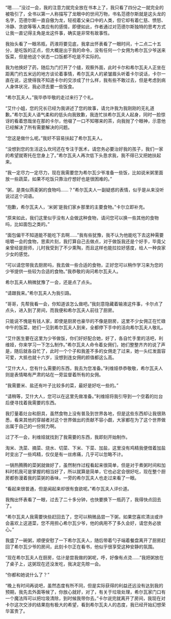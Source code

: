 “嗯……”没过一会，我的注意力就完全放在书本上了，我只看了四分之一就完全的被吸引了，全书以第一人称描写了龙眼中的世间万物，书名范德尔斯就是这头龙的名字，范德尔斯一直自傲为龙，轻视着父亲口中的人类，但它却有着仁慈、愤怒、冷静、贪欲等等人类应有的感情，即便如此，作者通过对范德尔斯独特的思考方式让我一直记得主角是龙这件事，确实是非常有故事性。

我抬头看了一眼吊瓶，药液将要见底，我拿出怀表看了一眼时间，十二点二十五分，是吃饭的正点，但大概是出于我的命令，没有任何一个女佣为希尔瓦少爷送来饭菜，但是他这个状态一口饭都不吃是不实际的。

我为他换好了药，随后为门打开了个缝，观察外面，此时卡尔和希尔瓦夫人正坐在距离门约五米远的地方谈论着事情，希尔瓦夫人的紧皱眉头听着卡尔说话，卡尔一直在说，这使得我不知道卡尔的交涉成了什么样，我有些不敢过去，但是考虑到病人身体状况，我必须去要一些饭食。

“希尔瓦夫人。”我毕恭毕敬的走过来行了个礼。

“艾什小姐，您的兄长已经为我讲述了您的故事，请允许我为我刚刚的无礼道歉。”希尔瓦夫人语气柔和的低头向我致歉，我连忙扶希尔瓦夫人起身，同时一脸惊讶的看着悠哉坐在那的卡尔，他啜了一口不知哪来的茶，向我抛了个眼神，示意他已经解决了所有需要解决的问题。

“您这是做什么呢。”我好不容易扶起了希尔瓦夫人。

“没想到您的生活这么坎坷还在专注于医术，请您务必要治好我的孩子，我们一家的希望就寄托在您身上了。”希尔瓦夫人再次低下头恳求我，我不得已又把她扶起来。

“我一定尽力一定尽力，现在我需要您为希尔瓦少爷准备一些饭，比如说米粥里面放一些蔬菜，如果不吃饭只靠治疗想好也是很困难的。”

“粥，是类似燕麦粥的食物吗……？”希尔瓦夫人一副疑惑的表情，似乎是从来没听说过这个词语。

“抱歉，希尔瓦夫人，‘米粥’是我们家乡那里的主要食物。”卡尔立即补充。

“原来如此，我们这里似乎没有人会做这种食物，请问您可以换一些其他的食物吗，比如面包之类的。”

“面包偏干不知道能不能吃下去啊……”我有些犹豫，我不认为他能吃下去这种需要咀嚼一会的食物，思索片刻，我打算自己去做点，对于做饭我还是个好手，毕竟父亲曾经是厨师，儿时我受到了不少熏陶，而且这样也能拉拉好感度，给人一种良家少女的感觉。

“可以请您带我去厨房吗，我去做一些合适的食物，正好您可以稍作学习来为您的少爷提供一些较为合适的食物。”我恭敬的询问希尔瓦夫人。

希尔瓦夫人稍微犹豫了一会，还是点了点头。

“请跟我来。”希尔瓦夫人为我引路。

“哥哥，先帮我看一会，你知道该怎么做吧。”我刻意隐藏着输液这件事，卡尔点了点头，进入到了房间，而我便和希尔瓦夫人前往了厨房。

只能说不愧是有钱人家，即使是厨房也豪华的不像是厨房，这里不少女佣正在忙碌中午的饭菜，她们一见到希尔瓦夫人到来，全都停下手中的活向希尔瓦夫人敬礼。

“艾什医生要在这里为少爷做饭，你们好好配合她，好了，各自忙手里的活吧，利维娅，你来学习一下怎么制作。”希尔瓦夫人命令着女佣们，她们整整齐齐的说了声是，随后就各自忙了，此时一个个子和我差不多的女佣走了过来，她一头红发面容可爱，大抵也就十六岁，没想到连女佣的颜值都这么高。

“艾什大人，您有什么需要的东西，我去为您准备。”利维娅恭恭敬敬，希尔瓦夫人则是表情略有严肃的站在一旁监督着所有的女佣。

“我需要米、盐还有叶子比较多的菜，最好是好吃一些的。”

“请稍等，艾什大人，您可以在这里先做准备。”利维娅将我引导到一个空着的灶台后便寻找着我需要的东西。

我打量着灶台和厨具，虽然食物上没有普及到世界各地，但是这些东西却让我很熟悉，看来其他的穿越者对这个世界做出的贡献不容小觑，大家都在为了这个世界做出属于自己的一份努力啊。

过了不一会，利维娅就找到了我需要的东西，我即刻开始制作。

淘米、洗菜、摘菜、烧水、切菜、下米、下菜、加盐，这里没有鸡精我便借着加盐时变出了一些鸡精，仅仅是有一丝疼痛，几乎可以忽略不计。

一锅热腾腾的菜粥就做好了，虽然制作过程看起来很简单，但是对于煮粥时间和加料时机我可是掌握的相当好了，所以就算是简单，它也必定会很好吃，现在整个厨房都弥漫着我的菜粥的香味，一旁的希尔瓦夫人也走过来看了一眼。

“看起来很普通，但是闻起来却很有食欲呢。”希尔瓦夫人评价道。

我掏出怀表看了一眼，过去了二十多分钟，也快要换下一瓶药了，我得快点回去了。

“希尔瓦夫人我需要快些赶回去了，您可以稍微品尝一下粥，如果您喜欢清淡或许会喜欢上这道菜，您不用担心希尔瓦少爷，他的病用不了多久会好，请您务必放心。”

我盛了一碗粥，顺便安慰了一下希尔瓦夫人，随后带着勺子端着餐盘离开了厨房赶回了希尔瓦少爷的房间，此刻卡尔正在看书，他似乎很享受这种安静的氛围。

“现在希尔瓦夫人在厨房，估计是尝我做的粥呢，呼，好像有点烫……”我把粥放在了桌子上，这粥现在还没发吃，我决定先晾一会。

“你都和她说什么了？”

“晚上有时间再说吧，虽然态度有所不同，但是实际获得的利益还远没有达到我的预期，我先去外面等候了，你放心就好，对了，有关于垃圾处理，希尔瓦家门口有一个魔法阵可以把垃圾清除，到时候我带你去。”卡尔说完就离开了房间，我现在对卡尔这次交涉的结果抱有极大的希望，看到希尔瓦夫人的态度，我已经开始幻想荣华富贵了。

